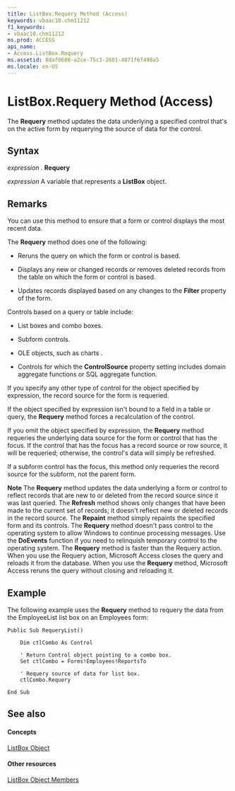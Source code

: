 ```yaml
---
title: ListBox.Requery Method (Access)
keywords: vbaac10.chm11212
f1_keywords:
- vbaac10.chm11212
ms.prod: ACCESS
api_name:
- Access.ListBox.Requery
ms.assetid: 8daf0608-a2ce-75c3-2601-4071f6f498a5
ms.locale: en-US
---
```



# ListBox.Requery Method (Access)

The  **Requery** method updates the data underlying a specified control that's on the active form by requerying the source of data for the control.
 


## Syntax

 *expression*  . **Requery**
 

 
 *expression*  A variable that represents a **ListBox** object.
 

 

## Remarks

You can use this method to ensure that a form or control displays the most recent data.
 

 
The  **Requery** method does one of the following:
 

 

- Reruns the query on which the form or control is based.
    
 
- Displays any new or changed records or removes deleted records from the table on which the form or control is based.
    
 
- Updates records displayed based on any changes to the  **Filter** property of the form.
    
 
Controls based on a query or table include:
 

 

- List boxes and combo boxes.
    
 
- Subform controls.
    
 
- OLE objects, such as charts .
    
 
- Controls for which the  **ControlSource** property setting includes domain aggregate functions or SQL aggregate function.
    
 
If you specify any other type of control for the object specified by expression, the record source for the form is requeried.
 

 
If the object specified by expression isn't bound to a field in a table or query, the  **Requery** method forces a recalculation of the control.
 

 
If you omit the object specified by expression, the  **Requery** method requeries the underlying data source for the form or control that has the focus. If the control that has the focus has a record source or row source, it will be requeried; otherwise, the control's data will simply be refreshed.
 

 
If a subform control has the focus, this method only requeries the record source for the subform, not the parent form.
 

 

 **Note**   The **Requery** method updates the data underlying a form or control to reflect records that are new to or deleted from the record source since it was last queried. The **Refresh** method shows only changes that have been made to the current set of records; it doesn't reflect new or deleted records in the record source. The **Repaint** method simply repaints the specified form and its controls. The **Requery** method doesn't pass control to the operating system to allow Windows to continue processing messages. Use the **DoEvents** function if you need to relinquish temporary control to the operating system. The **Requery** method is faster than the Requery action. When you use the Requery action, Microsoft Access closes the query and reloads it from the database. When you use the **Requery** method, Microsoft Access reruns the query without closing and reloading it.
 


## Example

The following example uses the  **Requery** method to requery the data from the EmployeeList list box on an Employees form:
 

 

```
Public Sub RequeryList() 
 
    Dim ctlCombo As Control 
 
    ' Return Control object pointing to a combo box. 
    Set ctlCombo = Forms!Employees!ReportsTo 
 
    ' Requery source of data for list box. 
    ctlCombo.Requery 
 
End Sub 

```


## See also


#### Concepts


 
 [ListBox Object](listbox-object-access.md)
#### Other resources


 
 [ListBox Object Members](http://msdn.microsoft.com/library/listbox-members-access%28Office.15%29.aspx)

